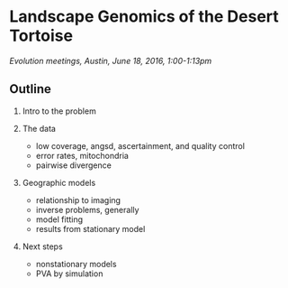 # Landscape Genomics of the Desert Tortoise

*Evolution meetings, Austin, June 18, 2016, 1:00-1:13pm*

## Outline

1. Intro to the problem

2. The data

    * low coverage, angsd, ascertainment, and quality control
    * error rates, mitochondria
    * pairwise divergence

3. Geographic models

    * relationship to imaging
    * inverse problems, generally
    * model fitting
    * results from stationary model

4. Next steps

    * nonstationary models
    * PVA by simulation

